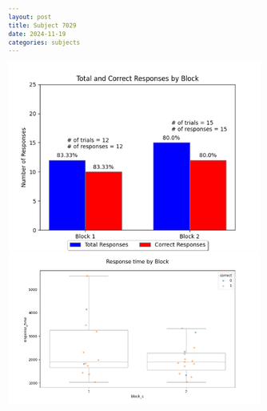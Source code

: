 ```yaml
---
layout: post
title: Subject 7029
date: 2024-11-19
categories: subjects
---
```


![](data/7029/run-4/7029_ATS_responses.png)
![](data/7029/run-4/7029_ATS_rt.png)
